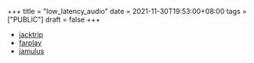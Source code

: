 +++
title = "low_latency_audio"
date = 2021-11-30T19:53:00+08:00
tags = ["PUBLIC"]
draft = false
+++

-   [jacktrip](https://jacktrip.github.io/jacktrip/)
-   [farplay](https://farplay.io/)
-   [jamulus](https://jamulus.io/)
